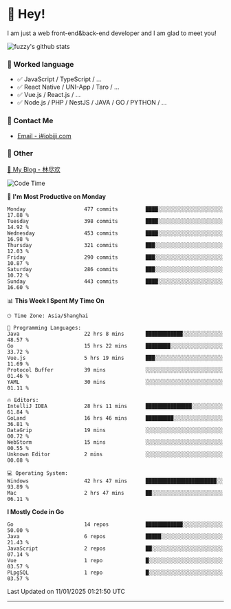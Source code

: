 # 👋 Hey!

I am just a web front-end&back-end developer and I am glad to meet you!

![fuzzy's github stats](https://github-readme-stats.vercel.app/api?username=JaydenForYou&&show_icons=true&&title_color=1abc9c&&icon_color=1abc9c)


### 📝 Worked language

- ✅ JavaScript / TypeScript / ...
- ✅ React Native / UNI-App / Taro / ...
- ✅ Vue.js / React.js / ...
- ✅ Node.js / PHP / NestJS / JAVA / GO / PYTHON / ...

### 📮 Contact Me

- [Email - i#iobiji.com](mailto:i@iobiji.com)


### 🤪 Other

[📌 My Blog - 林尽欢](https://iobiji.com)

<!--START_SECTION:waka-->
![Code Time](http://img.shields.io/badge/Code%20Time-1%2C465%20hrs%2025%20mins-blue)

📅 **I'm Most Productive on Monday** 

```text
Monday                   477 commits         ████░░░░░░░░░░░░░░░░░░░░░   17.88 % 
Tuesday                  398 commits         ████░░░░░░░░░░░░░░░░░░░░░   14.92 % 
Wednesday                453 commits         ████░░░░░░░░░░░░░░░░░░░░░   16.98 % 
Thursday                 321 commits         ███░░░░░░░░░░░░░░░░░░░░░░   12.03 % 
Friday                   290 commits         ███░░░░░░░░░░░░░░░░░░░░░░   10.87 % 
Saturday                 286 commits         ███░░░░░░░░░░░░░░░░░░░░░░   10.72 % 
Sunday                   443 commits         ████░░░░░░░░░░░░░░░░░░░░░   16.60 % 
```


📊 **This Week I Spent My Time On** 

```text
🕑︎ Time Zone: Asia/Shanghai

💬 Programming Languages: 
Java                     22 hrs 8 mins       ████████████░░░░░░░░░░░░░   48.57 % 
Go                       15 hrs 22 mins      ████████░░░░░░░░░░░░░░░░░   33.72 % 
Vue.js                   5 hrs 19 mins       ███░░░░░░░░░░░░░░░░░░░░░░   11.69 % 
Protocol Buffer          39 mins             ░░░░░░░░░░░░░░░░░░░░░░░░░   01.46 % 
YAML                     30 mins             ░░░░░░░░░░░░░░░░░░░░░░░░░   01.11 % 

🔥 Editors: 
IntelliJ IDEA            28 hrs 11 mins      ███████████████░░░░░░░░░░   61.84 % 
GoLand                   16 hrs 46 mins      █████████░░░░░░░░░░░░░░░░   36.81 % 
DataGrip                 19 mins             ░░░░░░░░░░░░░░░░░░░░░░░░░   00.72 % 
WebStorm                 15 mins             ░░░░░░░░░░░░░░░░░░░░░░░░░   00.55 % 
Unknown Editor           2 mins              ░░░░░░░░░░░░░░░░░░░░░░░░░   00.08 % 

💻 Operating System: 
Windows                  42 hrs 47 mins      ███████████████████████░░   93.89 % 
Mac                      2 hrs 47 mins       ██░░░░░░░░░░░░░░░░░░░░░░░   06.11 % 
```

**I Mostly Code in Go** 

```text
Go                       14 repos            ████████████░░░░░░░░░░░░░   50.00 % 
Java                     6 repos             █████░░░░░░░░░░░░░░░░░░░░   21.43 % 
JavaScript               2 repos             ██░░░░░░░░░░░░░░░░░░░░░░░   07.14 % 
Vue                      1 repo              █░░░░░░░░░░░░░░░░░░░░░░░░   03.57 % 
PLpgSQL                  1 repo              █░░░░░░░░░░░░░░░░░░░░░░░░   03.57 % 
```




 Last Updated on 11/01/2025 01:21:50 UTC
<!--END_SECTION:waka-->
---
